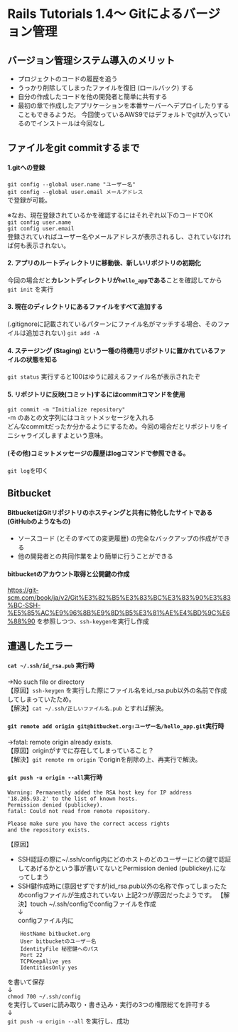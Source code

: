 # Rails Tutorials 1.4～ Gitによるバージョン管理 
## バージョン管理システム導入のメリット
- プロジェクトのコードの履歴を追う
- うっかり削除してしまったファイルを復旧 (ロールバック) する
- 自分の作成したコードを他の開発者と簡単に共有する
- 最初の章で作成したアプリケーションを本番サーバーへデプロイしたりする
こともできるようだ。
今回使っているAWS9ではデフォルトでgitが入っているのでインストールは今回なし  

## ファイルをgit commitするまで
#### 1.gitへの登録
```git config --global user.name "ユーザー名"```  
```git config --global user.email メールアドレス```  
で登録が可能。  
  
※なお、現在登録されているかを確認するにはそれぞれ以下のコードでOK  
```git config user.name```  
```git config user.email```  
登録されていればユーザー名やメールアドレスが表示されるし、されていなければ何も表示されない。
#### 2. アプリのルートディレクトリに移動後、新しいリポジトリの初期化
今回の場合だと**カレントディレクトリが```hello_app```である**ことを確認してから
```git init```  を実行
#### 3. 現在のディレクトリにあるファイルをすべて追加する
(.gitignoreに記載されているパターンにファイル名がマッチする場合、そのファイルは追加されない)
```git add -A```  
#### 4. ステージング (Staging) という一種の待機用リポジトリに置かれているファイルの状態を知る
```git status```
実行すると100はゆうに超えるファイル名が表示されたぞ
#### 5. リポジトリに反映(コミット)するにはcommitコマンドを使用
```git commit -m "Initialize repository"```  
-m のあとの文字列にはコミットメッセージを入れる  
どんなcommitだったか分かるようにするため。今回の場合だとリポジトリをイニシャライズしますよという意味。
#### (その他)コミットメッセージの履歴はlogコマンドで参照できる。
```git log```を叩く


## Bitbucket
#### BitbucketはGitリポジトリのホスティングと共有に特化したサイトである(GitHubのようなもの)
- ソースコード (とそのすべての変更履歴) の完全なバックアップの作成ができる
- 他の開発者との共同作業をより簡単に行うことができる

#### bitbucketのアカウント取得と公開鍵の作成
https://git-scm.com/book/ja/v2/Git%E3%82%B5%E3%83%BC%E3%83%90%E3%83%BC-SSH-%E5%85%AC%E9%96%8B%E9%8D%B5%E3%81%AE%E4%BD%9C%E6%88%90
を参照しつつ、```ssh-keygen```を実行し作成

## 遭遇したエラー
#### ```cat ~/.ssh/id_rsa.pub```  実行時
→No such file or directory  
【原因】```ssh-keygen``` を実行した際にファイル名をid_rsa.pub以外の名前で作成してしまっていたため。  
【解決】```cat ~/.ssh/正しいファイル名.pub``` とすれば解決。

#### ```git remote add origin git@bitbucket.org:ユーザー名/hello_app.git```実行時
→fatal: remote origin already exists.  
【原因】originがすでに存在してしまっていること？  
【解決】```git remote rm origin``` でoriginを削除の上、再実行で解決。

#### ```git push -u origin --all```実行時
```
Warning: Permanently added the RSA host key for IP address '18.205.93.2' to the list of known hosts.  
Permission denied (publickey).  
fatal: Could not read from remote repository.  
  
Please make sure you have the correct access rights  
and the repository exists.
```  

【原因】  
- SSH認証の際に~/.ssh/config内にどのホストのどのユーザーにどの鍵で認証してあげるかという事が書いてないとPermission denied (publickey).になってしまう
- SSH鍵作成時に(意図せずですが)id_rsa.pub以外の名称で作ってしまったためconfigファイルが生成されていない
上記2つが原因だったようです。
【解決】touch ~/.ssh/configでconfigファイルを作成  
↓  
configファイル内に  

```Host bitbucket.org
    HostName bitbucket.org
    User bitbucketのユーザー名
    IdentityFile 秘密鍵へのパス
    Port 22
    TCPKeepAlive yes
    IdentitiesOnly yes
```  
    
を書いて保存  
↓  
```chmod 700 ~/.ssh/config```  
を実行してuserに読み取り・書き込み・実行の3つの権限総てを許可する  
↓  
```git push -u origin --all``` を実行し、成功

####
